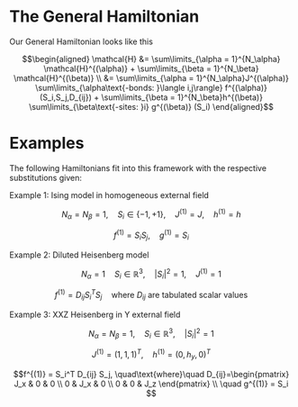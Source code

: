 # The General Hamiltonian
Our General Hamiltonian looks like this

```math
\begin{aligned}
 \mathcal{H} &= \sum\limits_{\alpha = 1}^{N_\alpha} \mathcal{H}^{(\alpha)} 
              + \sum\limits_{\beta = 1}^{N_\beta} \mathcal{H}^{(\beta)} \\
             &= \sum\limits_{\alpha = 1}^{N_\alpha}J^{(\alpha)} \sum\limits_{\alpha\text{-bonds: }\langle i,j\rangle}  f^{(\alpha)} (S_i,S_j,D_{ij})
              + \sum\limits_{\beta = 1}^{N_\beta}h^{(\beta)} \sum\limits_{\beta\text{-sites: }i}  g^{(\beta)} (S_i)
\end{aligned}
```
# Examples

The following Hamiltonians fit into this framework with the respective substitutions given:


Example 1: Ising model in homogeneous external field

```math
N_\alpha=N_\beta = 1, \quad S_i\in\{-1,+1\}, \quad J^{(1)} = J, \quad h^{(1)} = h
```

```math
f^{(1)} = S_i S_j, \quad g^{(1)} = S_i 
```

Example 2: Diluted Heisenberg model 

```math
N_\alpha=1 \quad S_i\in\mathbb{R}^3, \quad |S_i|^2=1, \quad J^{(1)} = 1
```

```math
f^{(1)} = D_{ij} S_i^T S_j \quad\text{where } D_{ij} \text{ are tabulated scalar values}
```

Example 3: XXZ Heisenberg in Y external field

```math
N_\alpha=N_\beta = 1, \quad S_i\in\mathbb{R}^3, \quad |S_i|^2=1
```
```math
J^{(1)} = (1,1,1)^T, \quad h^{(1)} = (0, h_y, 0)^T
```
```math
f^{(1)} = S_i^T D_{ij} S_j, \quad\text{where}\quad D_{ij}=\begin{pmatrix} J_x & 0 & 0 \\ 0 & J_x & 0 \\ 0 & 0 & J_z \end{pmatrix} \\
\quad g^{(1)} = S_i 

```


